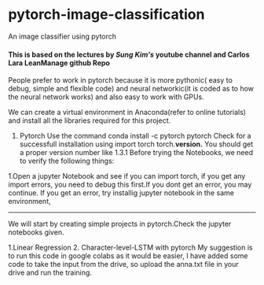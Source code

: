# pytorch-image-classification
An image classifier using pytorch

#### This is based on the lectures by *Sung Kim's* youtube channel and Carlos Lara LeanManage github Repo

People prefer to work in pytorch because it is more pythonic( easy to debug, simple and flexible code) and neural networkic(it is coded as to how the neural network works) and also easy to work with GPUs.

We can create a virtual environment in Anaconda(refer to online tutorials) and install all the libraries required for this project.

1. Pytorch
  Use the command   conda install -c pytorch pytorch
  Check for a successfull installation using
  import torch
  torch.__version.__
  You should get a proper version number like 1.3.1
  Before trying the Notebooks, we need to verify the following things:
  
  1.Open a jupyter Notebook and see if you can import torch, if you get any import errors, you need to    debug this first.If you dont get an error, you may continue.
  If you get an error, try installig jupyter notebook in the same environment, 
  
  
_________________________________________________________________________________________________________________________________________

We will start by creating simple projects in pytorch.Check the jupyter notebooks given.

1.Linear Regression
2. Character-level-LSTM with pytorch
    My suggestion is to run this code in google colabs as it would be easier, I have added some code to take the input from the drive, so upload the anna.txt file in your drive and run the training.
    
  

